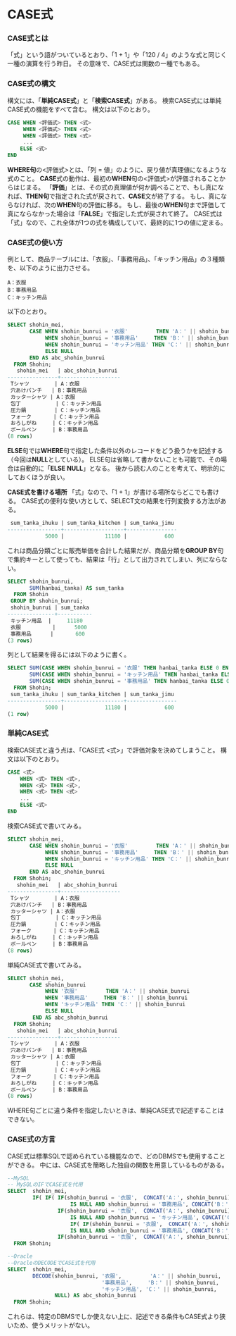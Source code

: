 # CASE式
### CASE式とは
「式」という語がついているとおり、「1 + 1」や「120 / 4」のような式と同じく一種の演算を行う昨日。
その意味で、CASE式は関数の一種でもある。

### CASE式の構文
構文には、「**単純CASE式**」と「**検索CASE式**」がある。
検索CASE式には単純CASE式の機能をすべて含む。
構文は以下のとおり。
```sql
CASE WHEN <評価式> THEN <式>
     WHEN <評価式> THEN <式>
     WHEN <評価式> THEN <式>
     ...
    ELSE <式>
END
```
**WHERE句**の<評価式>とは、「列 = 値」のように、戻り値が真理値になるような式のこと。
**CASE**式の動作は、最初の**WHEN**句の<評価式>が評価されることからはじまる。
「**評価**」とは、その式の真理値が何か調べることで、もし真になれば、**THEN句**で指定された式が戻されて、**CASE**文が終了する。
もし、真にならなければ、次の**WHEN**句の評価に移る。
もし、最後の**WHEN**句まで評価して真にならなかった場合は「**FALSE**」で指定した式が戻されて終了。
CASE式は「式」なので、これ全体が1つの式を構成していて、最終的に1つの値に定まる。

### CASE式の使い方
例として、商品テーブルには、「衣服」、「事務用品」、「キッチン用品」の３種類を、以下のように出力させる。
```
A：衣服
B：事務用品
C：キッチン用品
```
以下のとおり。
```sql
SELECT shohin_mei,
       CASE WHEN shohin_bunrui = '衣服'         THEN 'A：' || shohin_bunrui
            WHEN shohin_bunrui = '事務用品'     THEN 'B：' || shohin_bunrui
            WHEN shohin_bunrui = 'キッチン用品' THEN 'C：' || shohin_bunrui
            ELSE NULL
       END AS abc_shohin_bunrui
  FROM Shohin;
   shohin_mei   | abc_shohin_bunrui 
----------------+-------------------
 Tシャツ        | A：衣服
 穴あけパンチ   | B：事務用品
 カッターシャツ | A：衣服
 包丁           | C：キッチン用品
 圧力鍋         | C：キッチン用品
 フォーク       | C：キッチン用品
 おろしがね     | C：キッチン用品
 ボールペン     | B：事務用品
(8 rows)
```
**ELSE**句では**WHERE**句で指定した条件以外のレコードをどう扱うかを記述する（今回は**NULL**としている）。
ELSE句は省略して書かないことも可能で、その場合は自動的に「**ELSE NULL**」となる。
後から読む人のことを考えて、明示的にしておくほうが良い。

**CASE式を書ける場所**
「式」なので、「1 + 1」が書ける場所ならどこでも書ける。
CASE式の便利な使い方として、SELECT文の結果を行列変換する方法がある。
```sql
 sum_tanka_ihuku | sum_tanka_kitchen | sum_tanka_jimu 
-----------------+-------------------+----------------
            5000 |             11180 |            600
```
これは商品分類ごとに販売単価を合計した結果だが、商品分類を**GROUP BY**句で集約キーとして使っても、結果は「行」として出力されてしまい、列にならない。
```sql
SELECT shohin_bunrui,
       SUM(hanbai_tanka) AS sum_tanka
  FROM Shohin
 GROUP BY shohin_bunrui;
 shohin_bunrui | sum_tanka 
---------------+-----------
 キッチン用品  |     11180
 衣服          |      5000
 事務用品      |       600
(3 rows)
```
列として結果を得るには以下のように書く。
```sql
SELECT SUM(CASE WHEN shohin_bunrui = '衣服' THEN hanbai_tanka ELSE 0 END) AS sum_tanka_ihuku,
       SUM(CASE WHEN shohin_bunrui = 'キッチン用品' THEN hanbai_tanka ELSE 0 END) AS sum_tanka_kitchen,
       SUM(CASE WHEN shohin_bunrui = '事務用品' THEN hanbai_tanka ELSE 0 END) AS sum_tanka_jimu
  FROM Shohin;
 sum_tanka_ihuku | sum_tanka_kitchen | sum_tanka_jimu 
-----------------+-------------------+----------------
            5000 |             11180 |            600
(1 row)
```

### 単純CASE式
検索CASE式と違う点は、「CASE式 <式>」で評価対象を決めてしまうこと。
構文は以下のとおり。
```sql
CASE <式>
    WHEN <式> THEN <式>,
    WHEN <式> THEN <式>,
    WHEN <式> THEN <式>
    ...
    ELSE <式>
END
```
検索CASE式で書いてみる。
```sql
SELECT shohin_mei,
       CASE WHEN shohin_bunrui = '衣服'         THEN 'A：' || shohin_bunrui
            WHEN shohin_bunrui = '事務用品'     THEN 'B：' || shohin_bunrui
            WHEN shohin_bunrui = 'キッチン用品' THEN 'C：' || shohin_bunrui
            ELSE NULL
       END AS abc_shohin_bunrui
  FROM Shohin;
   shohin_mei   | abc_shohin_bunrui 
----------------+-------------------
 Tシャツ        | A：衣服
 穴あけパンチ   | B：事務用品
 カッターシャツ | A：衣服
 包丁           | C：キッチン用品
 圧力鍋         | C：キッチン用品
 フォーク       | C：キッチン用品
 おろしがね     | C：キッチン用品
 ボールペン     | B：事務用品
(8 rows)
```
単純CASE式で書いてみる。
```sql
SELECT shohin_mei,
       CASE shohin_bunrui
            WHEN '衣服'         THEN 'A：' || shohin_bunrui
            WHEN '事務用品'     THEN 'B：' || shohin_bunrui
            WHEN 'キッチン用品' THEN 'C：' || shohin_bunrui
            ELSE NULL
        END AS abc_shohin_bunrui
  FROM Shohin;
   shohin_mei   | abc_shohin_bunrui 
----------------+-------------------
 Tシャツ        | A：衣服
 穴あけパンチ   | B：事務用品
 カッターシャツ | A：衣服
 包丁           | C：キッチン用品
 圧力鍋         | C：キッチン用品
 フォーク       | C：キッチン用品
 おろしがね     | C：キッチン用品
 ボールペン     | B：事務用品
(8 rows)
```
WHERE句ごとに違う条件を指定したいときは、単純CASE式で記述することはできない。

### CASE式の方言
CASE式は標準SQLで認められている機能なので、どのDBMSでも使用することができる。
中には、CASE式を簡略した独自の関数を用意しているものがある。
```sql
--MySQL
-- MySQLのIFでCASE式を代用
SELECT  shohin_mei,
        IF( IF( IF(shohin_bunrui = '衣服',  CONCAT('A：', shohin_bunrui), NULL)
            	    IS NULL AND shohin_bunrui = '事務用品', CONCAT('B：', shohin_bunrui), 
            	IF(shohin_bunrui = '衣服',  CONCAT('A：', shohin_bunrui), NULL))
                    IS NULL AND shohin_bunrui = 'キッチン用品', CONCAT('C：', shohin_bunrui), 
                    IF( IF(shohin_bunrui = '衣服',  CONCAT('A：', shohin_bunrui), NULL)
            	    IS NULL AND shohin_bunrui = '事務用品', CONCAT('B：', shohin_bunrui), 
            	IF(shohin_bunrui = '衣服',  CONCAT('A：', shohin_bunrui), NULL))) AS abc_shohin_bunrui
  FROM Shohin;
```
```sql
--Oracle
--OracleのDECODEでCASE式を代用
SELECT  shohin_mei,
        DECODE(shohin_bunrui, '衣服',         'A：' || shohin_bunrui,
                              '事務用品',     'B：' || shohin_bunrui,
                              'キッチン用品', 'C：' || shohin_bunrui,
               NULL) AS abc_shohin_bunrui
  FROM Shohin;
```
これらは、特定のDBMSでしか使えない上に、記述できる条件もCASE式より狭いため、使うメリットがない。
